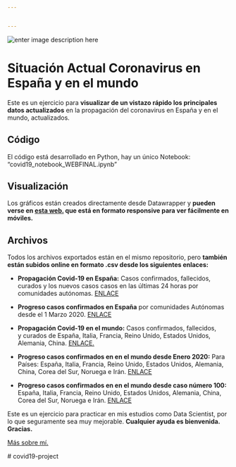 ```yaml
---


---
```


<p><img src="https://drive.google.com/file/d/1jpfxNuvrKmzgoQOyrvuYA64LrMKacmec/view?usp=sharing" alt="enter image description here"></p>
<h1 id="situación-actual-coronavirus-en-españa-y-en-el-mundo">Situación Actual Coronavirus en España y en el mundo</h1>
<p>Este es un ejercicio para <strong>visualizar de un vistazo rápido los principales datos actualizados</strong> en la propagación del coronavirus en España y en el mundo, actualizados.</p>
<h2 id="código">Código</h2>
<p>El código está desarrollado en Python, hay un único Notebook: “covid19_notebook_WEBFINAL.ipynb”</p>
<h2 id="visualización">Visualización</h2>
<p>Los gráficos están creados directamente desde Datawrapper y <strong>pueden verse en <a href="https://www.socialdatascience.es/situacion-actual-coronavirus-en-el-mundo-y-espana/">esta web.</a> que está en formato responsive para ver fácilmente en móviles.</strong></p>
<h2 id="archivos">Archivos</h2>
<p>Todos los archivos exportados están en el mismo repositorio, pero <strong>también están subidos online en formato .csv desde los siguientes enlaces:</strong></p>
<ul>
<li>
<p><strong>Propagación Covid-19 en España:</strong> Casos confirmados, fallecidos,<br>
curados y los nuevos casos casos en las últimas 24 horas por<br>
comunidades autónomas. <a href="https://www.socialdatascience.es/info/covid19_spain_ccaa.csv">ENLACE</a></p>
</li>
<li>
<p><strong>Progreso casos confirmados en España</strong> por comunidades Autónomas desde el 1 Marzo 2020. <a href="https://www.socialdatascience.es/info/covid19_spain_ccaa_evolution2.csv">ENLACE</a></p>
</li>
<li>
<p><strong>Propagación Covid-19 en el mundo:</strong> Casos confirmados, fallecidos,<br>
y curados de España, Italia, Francia, Reino Unido, Estados Unidos, Alemania, China. <a href="https://www.socialdatascience.es/info/covid19_data_drive_actual.csv">ENLACE.</a></p>
</li>
<li>
<p><strong>Progreso casos confirmados en en el mundo desde Enero 2020:</strong> Para Países: España, Italia, Francia, Reino Unido, Estados Unidos, Alemania, China, Corea del Sur, Noruega e Irán. <a href="https://www.socialdatascience.es/info/covid19_data_drive_days.csv">ENLACE</a></p>
</li>
<li>
<p><strong>Progreso casos confirmados en en el mundo desde caso número 100:</strong> España, Italia, Francia, Reino Unido, Estados Unidos, Alemania, China, Corea del Sur, Noruega e Irán. <a href="https://www.socialdatascience.es/info/covid19_data_drive_from100.csv">ENLACE</a></p>
</li>
</ul>
<p>Este es un ejercicio para practicar en mis estudios como Data Scientist, por lo que seguramente sea muy mejorable. <strong>Cualquier ayuda es bienvenida. Gracias.</strong></p>
<p><a href="https://www.akakicreations.com">Más sobre mí.</a></p>
# covid19-project
<!--stackedit_data:
eyJoaXN0b3J5IjpbMTMzMDg5MzgwN119
-->